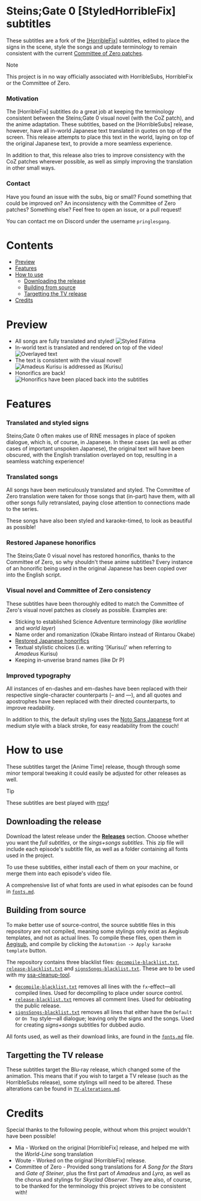 # Steins;Gate 0 [StyledHorribleFix] subtitles
These subtitles are a fork of the [[HorribleFix]](https://bitbucket.org/Woote/horriblefix) subtitles, edited to place the signs in the scene, style the songs and update terminology to remain consistent with the current [Committee of Zero patches](http://sonome.dareno.me/projects/sg0-steam.html).

> [!Note]
> This project is in no way officially associated with HorribleSubs, HorribleFix or the Committee of Zero.

### Motivation
The [HorribleFix] subtitles do a great job at keeping the terminology consistent between the Steins;Gate 0 visual novel (with the CoZ patch), and the anime adaptation. These subtitles, based on the [HorribleSubs] release, however, have all in-world Japanese text translated in quotes on top of the screen. This release attempts to place this text in the world, laying on top of the original Japanese text, to provide a more seamless experience.

In addition to that, this release also tries to improve consistency with the CoZ patches wherever possible, as well as simply improving the translation in other small ways.

### Contact
Have you found an issue with the subs, big or small? Found something that could be improved on? An inconsistency with the Committee of Zero patches? Something else? Feel free to open an issue, or a pull request!

You can contact me on Discord under the username `pringlesgang`.

# Contents
- [Preview](#preview)
- [Features](#features)
- [How to use](#how-to-use)
    - [Downloading the release](#downloading-the-release)
    - [Building from source](#building-from-source)
    - [Targetting the TV release](#targetting-the-tv-release)
- [Credits](#credits)

# Preview
- All songs are fully translated and styled!
![Styled Fátima](./preview/songs.png "Styled Fátima")
- In-world text is translated and rendered on top of the video!
![Overlayed text](./preview/signs.png "Read it as if it were made for an English audience!")
- The text is consistent with the visual novel!
![Amadeus Kurisu is addressed as [Kurisu]](./preview/vn.png "In the visual novel, Amadeus Kurisu is always addressed as ‘[Kurisu].’")
- Honorifics are back!
![Honorifics have been placed back into the subtitles](./preview/honorifics.png "Daru also calls Mayuri ‘Mayu-shi’ :D")

# Features
### Translated and styled signs
Steins;Gate 0 often makes use of RINE messages in place of spoken dialogue, which is, of course, in Japanese. In these cases (as well as other cases of important unspoken Japanese), the original text will have been obscured, with the English translation overlayed on top, resulting in a seamless watching experience!

### Translated songs
All songs have been meticulously translated and styled. The Committee of Zero translation were taken for those songs that (in-part) have them, with all other songs fully retranslated, paying close attention to connections made to the series.

These songs have also been styled and karaoke-timed, to look as beautiful as possible!

### Restored Japanese honorifics
The Steins;Gate 0 visual novel has restored honorifics, thanks to the Committee of Zero, so why shouldn't these anime subtitles? Every instance of an honorific being used in the original Japanese has been copied over into the English script.

### Visual novel and Committee of Zero consistency
These subtitles have been thoroughly edited to match the Committee of Zero's visual novel patches as closely as possible. Examples are:
- Sticking to established Science Adventure terminology (like *worldline* and *world layer*)
- Name order and romanization (Okabe Rintaro instead of Rintarou Okabe)
- [Restored Japanese honorifics](#restored-japanese-honorifics)
- Textual stylistic choices (i.e. writing ‘[Kurisu]’ when referring to *Amadeus* Kurisu)
- Keeping in-unverise brand names (like Dr P)

### Improved typography
All instances of en-dashes and em-dashes have been replaced with their respective single-character counterparts (– and —), and all quotes and apostrophes have been replaced with their directed counterparts, to improve readability.

In addition to this, the default styling uses the [Noto Sans Japanese](https://fonts.google.com/noto/specimen/Noto+Sans+JP) font at medium style with a black stroke, for easy readability from the couch!

# How to use
These subtitles target the [Anime Time] release, though through some minor temporal tweaking it could easily be adjusted for other releases as well.

> [!TIP]
> These subtitles are best played with [mpv](https://mpv.io)!

## Downloading the release
Download the latest release under the [**Releases**](https://github.com/PringlesGang/SG0-HorribleStyledFix/releases) section. Choose whether you want the *full subtitles*, or the *sings+songs subtitles*. This zip file will include each episode's subtitle file, as well as a folder containing all fonts used in the project.

To use these subtitles, either install each of them on your machine, or merge them into each episode's video file.

A comprehensive list of what fonts are used in what episodes can be found in [`fonts.md`](./fonts.md).

## Building from source
To make better use of source-control, the source subtitle files in this repository are not compiled, meaning some stylings only exist as Aegisub templates, and not as actual lines. To compile these files, open them in [Aegisub](https://aegisub.org/), and compile by clicking the `Automation -> Apply karaoke template` button.

The repository contains three blacklist files: [`decompile-blacklist.txt`](./ssa-cleanup-filters/decompile-blacklist.txt), [`release-blacklist.txt`](./ssa-cleanup-filters/release-blacklist.txt) and [`signsSongs-blacklist.txt`](./ssa-cleanup-filters/signsSongs-blacklist.txt). These are to be used with my [ssa-cleanup-tool](https://github.com/PringlesGang/ssa-cleanup-tool).
- [`decompile-blacklist.txt`](./ssa-cleanup-filters/decompile-blacklist.txt) removes all lines with the `fx`-effect—all compiled lines. Used for decompiling to place under source control.
- [`release-blacklist.txt`](./ssa-cleanup-filters/release-blacklist.txt) removes all comment lines. Used for debloating the public release.
- [`signsSongs-blacklist.txt`](./ssa-cleanup-filters/signsSongs-blacklist.txt) removes all lines that either have the `Default` or `On Top` style—all dialogue; leaving only the signs and the songs. Used for creating _signs+songs_ subtitles for dubbed audio.

All fonts used, as well as their download links, are found in the [`fonts.md`](./fonts.md) file.

## Targetting the TV release
These subtitles target the Blu-ray release, which changed some of the animation. This means that if you wish to target a TV release (such as the HorribleSubs release), some stylings will need to be altered. These alterations can be found in [`TV-alterations.md`](./TV-alterations.md).

# Credits
Special thanks to the following people, without whom this project wouldn't have been possible!

- Mia - Worked on the original [HorribleFix] release, and helped me with the *World-Line* song translation
- Woute - Worked on the original [HorribleFix] release.
- Committee of Zero - Provided song translations for *A Song for the Stars* and *Gate of Steiner*, plus the first part of *Amadeus* and *Lyra*, as well as the chorus and stylings for *Skyclad Observer*. They are also, of course, to be thanked for the terminology this project strives to be consistent with!
